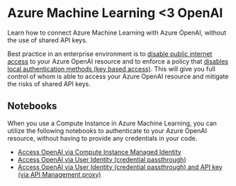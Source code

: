 # Azure Machine Learning <3 OpenAI

Learn how to connect Azure Machine Learning with Azure OpenAI, without the use of shared API keys.

Best practice in an enterprise environment is to [disable public internet access](https://learn.microsoft.com/en-us/azure/cognitive-services/cognitive-services-virtual-networks?tabs=portal) to your Azure OpenAI resource and to enforce a policy that [disables local authentication methods (key based access)](https://learn.microsoft.com/en-us/azure/cognitive-services/policy-reference#azure-cognitive-services). This will give you full control of whom is able to access your Azure OpenAI resource and mitigate the risks of shared API keys.

## Notebooks

When you use a Compute Instance in Azure Machine Learning, you can utilize the following notebooks to authenticate to your Azure OpenAI resource, without having to provide any credentials in your code.

- [Access OpenAI via Compute Instance Managed Identity](/notebooks/access-openai-via-managed-identity.ipynb)
- [Access OpenAI via User Identity (credential passthrough)](/notebooks/access-openai-via-user-identity.ipynb)
- [Access OpenAI via User Identity (credential passthrough) and API key (via API Management proxy)](/notebooks/access-openai-via-user-identity-apim.ipynb)

